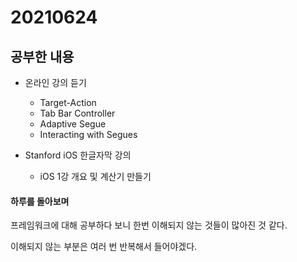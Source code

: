 # 20210624

## 공부한 내용
+ 온라인 강의 듣기
  - Target-Action
  - Tab Bar Controller
  - Adaptive Segue
  - Interacting with Segues

+ Stanford iOS 한글자막 강의
  - iOS 1강 개요 및 계산기 만들기

#### 하루를 돌아보며
프레임워크에 대해 공부하다 보니 한번 이해되지 않는 것들이 많아진 것 같다.

이해되지 않는 부분은 여러 번 반복해서 들어야겠다.

